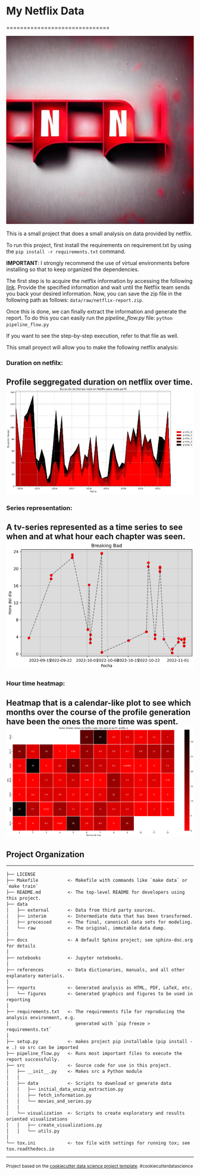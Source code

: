 # My Netflix Data
==============================

![image](./intro_img.jpg)

This is a small project that does a small analysis on data provided by netflix. 

To run this project, first install the requirements on requirement.txt by using the `pip install -r requirements.txt` command.

**IMPORTANT**: I strongly recommend the use of virtual environments before installing so that to keep organized the dependencies.

The first step is to acquire the netflix information by accessing the following [link](https://www.netflix.com/account/getmyinfo). Provide the specified information and wait until the Netflix team sends you back your desired information. 
Now, you can save the zip file in the following path as follows: `data/raw/netflix-report.zip`.

Once this is done, we can finally extract the information and generate the report. To do this you can easily run
the _pipeline_flow.py_ file: `python pipeline_flow.py`

If you want to see the step-by-step execution, refer to that file as well.

This small proyect will allow you to make the following netflix analysis:

###  Duration on netfilx:
Profile seggregated duration on netflix over time.
![image](./reports/figures/img/img1.PNG)
---

### Series representation:
A tv-series represented as a time series to see when and at what hour each chapter was seen.
![image](./reports/figures/img/img2.PNG)
---

### Hour time heatmap:
Heatmap that is a calendar-like plot to see which months over the course of the profile generation have been the ones the more time was spent.
![image](./reports/figures/img/img3.PNG)
---


## Project Organization
------------

    ├── LICENSE
    ├── Makefile           <- Makefile with commands like `make data` or `make train`
    ├── README.md          <- The top-level README for developers using this project.
    ├── data
    │   ├── external       <- Data from third party sources.
    │   ├── interim        <- Intermediate data that has been transformed.
    │   ├── processed      <- The final, canonical data sets for modeling.
    │   └── raw            <- The original, immutable data dump.
    │
    ├── docs               <- A default Sphinx project; see sphinx-doc.org for details
    │
    ├── notebooks          <- Jupyter notebooks. 
    │
    ├── references         <- Data dictionaries, manuals, and all other explanatory materials.
    │
    ├── reports            <- Generated analysis as HTML, PDF, LaTeX, etc.
    │   └── figures        <- Generated graphics and figures to be used in reporting
    │
    ├── requirements.txt   <- The requirements file for reproducing the analysis environment, e.g.
    │                         generated with `pip freeze > requirements.txt`
    │
    ├── setup.py           <- makes project pip installable (pip install -e .) so src can be imported
    ├── pipeline_flow.py   <- Runs most important files to execute the report successfully. 
    ├── src                <- Source code for use in this project.
    │   ├── __init__.py    <- Makes src a Python module
    │   │
    │   ├── data           <- Scripts to download or generate data
    │   │   ├── initial_data_unzip_extraction.py
    │   │   ├── fetch_information.py
    │   │   └── movies_and_series.py
    │   │ 
    │   └── visualization  <- Scripts to create exploratory and results oriented visualizations
    │   │   ├── create_visualizations.py
    │   │   └── utils.py    
    │
    └── tox.ini            <- tox file with settings for running tox; see tox.readthedocs.io


--------

<p><small>Project based on the <a target="_blank" href="https://drivendata.github.io/cookiecutter-data-science/">cookiecutter data science project template</a>. #cookiecutterdatascience</small></p>
